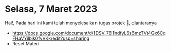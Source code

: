 # Selasa, 7 Maret 2023

Hai!, Pada hari ini kami telah menyelesaikan tugas projek 🤩, diantaranya

- https://docs.google.com/document/d/1DSV_76l1ndfyL6s6mzTVt4Gx6CqFHaVYilbik0fvVKk/edit?usp=sharing
- Reset Materi
